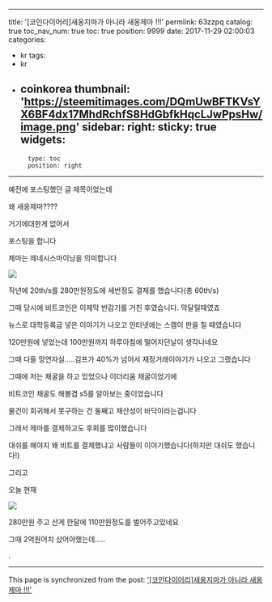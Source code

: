 
---
title: '[코인다이어리]새옹지마가 아니라 새옹제마 !!!'
permlink: 63zzpq
catalog: true
toc_nav_num: true
toc: true
position: 9999
date: 2017-11-29 02:00:03
categories:
- kr
tags:
- kr
- coinkorea
thumbnail: 'https://steemitimages.com/DQmUwBFTKVsYX6BF4dx17MhdRchfS8HdGbfkHqcLJwPpsHw/image.png'
sidebar:
    right:
        sticky: true
widgets:
    -
        type: toc
        position: right
---


예전에 포스팅했던 글 제목이었는데

왜 새옹제마????

거기에대한게 없어서 

포스팅을 합니다

제마는 제네시스마이닝을 의미합니다

![](https://steemitimages.com/DQmUwBFTKVsYX6BF4dx17MhdRchfS8HdGbfkHqcLJwPpsHw/image.png)

작년에 20th/s를 280만원정도에 세번정도 결제를 했습니다(총 60th/s)

그때 당시에  비트코인은 이제막 반감기를 거친 후였습니다.  막달릴때였죠 

뉴스로 대학등록금 넣은 이야기가 나오고 인터넷에는 스캠이 판을 칠 때였습니다

120만원에 넣었는데 100만원까지 하루아침에 떨어지던날이 생각나네요

그때 다들 망연자실.....김프가 40%가 넘어서 재정거래이야기가 나오고 그랬습니다

그때에 저는 채굴을 하고 있었으나 이더리움 채굴이었기에 

비트코인 채굴도 해볼겸  s5를 알아보는 중이었습니다

물건이 희귀해서 못구하는 건 둘째고 채산성이 바닥이라는겁니다

그래서 제마를 결제하고도 후회를 많이했습니다

대쉬를 해야지 왜 비트를 결제했냐고 사람들이 이야기했습니다(하지만 대쉬도 했습니다!)

그리고 

오늘 현재

![](https://steemitimages.com/DQmcc4WoHg9rGDeHgUVDQDxyCXJ9fvupni7jMjwvcd3jGB2/image.png)


280만원 주고 산게 한달에 110만원정도를 벌어주고있네요

그때 2억원어치 샀어야했는데.....



.

- - -

This page is synchronized from the post: ['[코인다이어리]새옹지마가 아니라 새옹제마 !!!'](https://steemit.com/@virus707/63zzpq)
